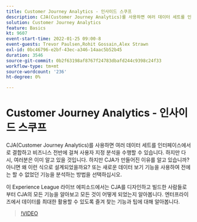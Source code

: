 ```yaml
---
title: Customer Journey Analytics - 인사이드 스쿠프
description: CJA(Customer Journey Analytics)를 사용하면 여러 데이터 세트를 인터페이스에서 로 결합하고 비즈니스 전반에 걸쳐 사용자 지정 분석을 수행할 수 있습니다. 하지만 다시, 여러분은 이미 알고 있을 것입니다. 하지만 CJA가 만들어진 이유를 알고 있습니까? 아니면 왜 이런 식으로 설계되었을까요? 또는 새로운 데이터 보기 기능을 사용하여 전에는 할 수 없었던 기능을 분석하는 방법을 선택하십시오. 이 Experience League 라이브 에피소드에서는 CJA를 디자인하고 빌드한 사람들로부터 CJA의 모든 기능을 알아보고 모든 것이 어떻게 되었는지 알아봅니다. 엔터프라이즈에서 데이터를 최대한 활용할 수 있도록 즐겨 찾는 기능과 팁에 대해 알아봅니다.
solution: Customer Journey Analytics
feature: Basics
kt: 9607
event-start-time: 2022-01-25 09:00-8
event-guests: Trevor Paulsen,Rohit Gossain,Alex Strawn
exl-id: 0bc46796-e2bf-43ec-a346-14aac5b52b45
duration: 3546
source-git-commit: 0b2f63198af8767f24783dbafd244c9398c24f33
workflow-type: tm+mt
source-wordcount: '236'
ht-degree: 0%

---
```


# Customer Journey Analytics - 인사이드 스쿠프

CJA(Customer Journey Analytics)를 사용하면 여러 데이터 세트를 인터페이스에서 로 결합하고 비즈니스 전반에 걸쳐 사용자 지정 분석을 수행할 수 있습니다. 하지만 다시, 여러분은 이미 알고 있을 것입니다. 하지만 CJA가 만들어진 이유를 알고 있습니까? 아니면 왜 이런 식으로 설계되었을까요? 또는 새로운 데이터 보기 기능을 사용하여 전에는 할 수 없었던 기능을 분석하는 방법을 선택하십시오.

이 Experience League 라이브 에피소드에서는 CJA를 디자인하고 빌드한 사람들로부터 CJA의 모든 기능을 알아보고 모든 것이 어떻게 되었는지 알아봅니다. 엔터프라이즈에서 데이터를 최대한 활용할 수 있도록 즐겨 찾는 기능과 팁에 대해 알아봅니다.

>[!VIDEO](https://video.tv.adobe.com/v/340025/?quality=12&learn=on)

